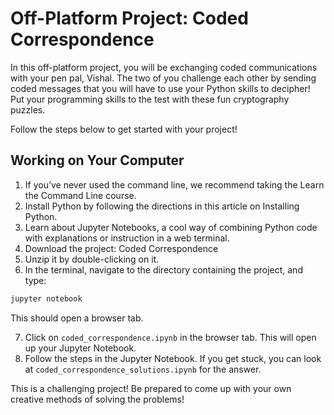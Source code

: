 # Off-Platform Project: Coded Correspondence
In this off-platform project, you will be exchanging coded communications with your pen pal, Vishal. The two of you challenge each other by sending coded messages that you will have to use your Python skills to decipher! Put your programming skills to the test with these fun cryptography puzzles.

Follow the steps below to get started with your project!

## Working on Your Computer

1. If you’ve never used the command line, we recommend taking the Learn the Command Line course.
2. Install Python by following the directions in this article on Installing Python.
3. Learn about Jupyter Notebooks, a cool way of combining Python code with explanations or instruction in a web terminal.
4. Download the project: Coded Correspondence
5. Unzip it by double-clicking on it.
6. In the terminal, navigate to the directory containing the project, and type:

```bash
jupyter notebook
```

This should open a browser tab.

7. Click on `coded_correspondence.ipynb` in the browser tab. This will open up your Jupyter Notebook.
8. Follow the steps in the Jupyter Notebook. If you get stuck, you can look at `coded_correspondence_solutions.ipynb` for the answer.

This is a challenging project! Be prepared to come up with your own creative methods of solving the problems!